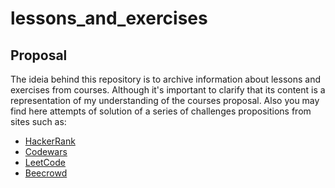 # lessons_and_exercises

## Proposal

The ideia behind this repository is to archive information about lessons and exercises from courses. Although it's important to clarify that its content is a representation of my understanding of the courses proposal.
Also you may find here attempts of solution of a series of challenges propositions from sites such as:

- [HackerRank](https://www.hackerrank.com/)
- [Codewars](https://www.codewars.com)
- [LeetCode](https://leetcode.com/)
- [Beecrowd](https://www.beecrowd.com.br/judge/en/login/?origem=1)

